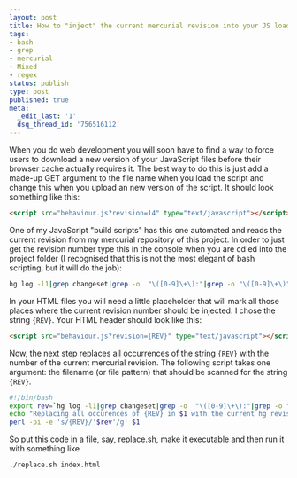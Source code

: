 ```yaml
---
layout: post
title: How to "inject" the current mercurial revision into your JS load requests
tags:
- bash
- grep
- mercurial
- Mixed
- regex
status: publish
type: post
published: true
meta:
  _edit_last: '1'
  dsq_thread_id: '756516112'
---
```

When you do web development you will soon have to find a way to force users to download a new version of your JavaScript files before their browser cache actually requires it. The best way to do this is just add a made-up GET argument to the file name when you load the script and change this when you upload an new version of the script.
It should look something like this:

```html
<script src="behaviour.js?revision=14" type="text/javascript"></script>
```
One of my JavaScript "build scripts" has this one automated and reads the current revision from my mercurial repository of this project. In order to just get the revision number type this in the console when you are cd'ed into the project folder (I recognised that this is not the most elegant of bash scripting, but it will do the job):

```bash
hg log -l1|grep changeset|grep -o  "\([0-9]\+\):"|grep -o "\([0-9]\+\)"
```

In your HTML files you will need a little placeholder that will mark all those places where the current revision number should be injected. I chose the string <code>{REV}</code>. Your HTML header should look like this:
```html
<script src="behaviour.js?revision={REV}" type="text/javascript"></script>
```

Now, the next step replaces all occurrences of the string <code>{REV}</code> with the number of the current mercurial revision. The following script takes one argument: the filename (or file pattern) that should be scanned for the string <code>{REV}</code>.

```bash
#!/bin/bash
export rev=`hg log -l1|grep changeset|grep -o  "\([0-9]\+\):"|grep -o "\([0-9]\+\)"`
echo "Replacing all occurences of {REV} in $1 with the current hg revision "$rev
perl -pi -e 's/{REV}/'$rev'/g' $1
```

So put this code in a file, say, replace.sh, make it executable and then run it with something like
```bash
./replace.sh index.html
```
